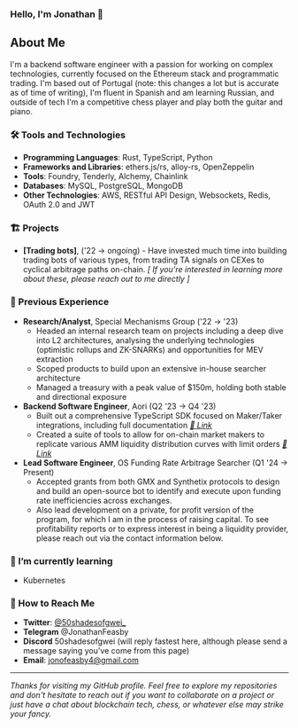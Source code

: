 ### Hello, I'm Jonathan 👋

## About Me
I'm a backend software engineer with a passion for working on complex technologies, currently focused on the Ethereum stack and programmatic trading. I'm based out of Portugal (note: this changes a lot but is accurate as of time of writing), I'm fluent in Spanish and am learning Russian, and outside of tech I'm a competitive chess player and play both the guitar and piano.

### 🛠️ Tools and Technologies
- **Programming Languages**: Rust, TypeScript, Python
- **Frameworks and Libraries**: ethers.js/rs, alloy-rs, OpenZeppelin
- **Tools**: Foundry, Tenderly, Alchemy, Chainlink
- **Databases**: MySQL, PostgreSQL, MongoDB
- **Other Technologies**: AWS, RESTful API Design, Websockets, Redis, OAuth 2.0 and JWT

### 🏗️ Projects
- **[Trading bots]**, ('22 -> ongoing) - Have invested much time into building trading bots of various types, from trading TA signals on CEXes to cyclical arbitrage paths on-chain.  _[ If you're interested in learning more about these, please reach out to me directly ]_

### 💼 Previous Experience
- **Research/Analyst**, Special Mechanisms Group ('22 -> '23)
  - Headed an internal research team on projects including a deep dive into L2 architectures, analysing the underlying technologies (optimistic rollups and ZK-SNARKs) and opportunities for MEV extraction
  - Scoped products to build upon an extensive in-house searcher architecture
  - Managed a treasury with a peak value of $150m, holding both stable and directional exposure
- **Backend Software Engineer**, Aori (Q2 '23 -> Q4 '23)
  - Built out a comprehensive TypeScript SDK focused on Maker/Taker integrations, including full documentation _[🔗 Link](https://github.com/aori-io/aori-sdk-ts)_
  - Created a suite of tools to allow for on-chain market makers to replicate various AMM liquidity distribution curves with limit orders _[🔗 Link](https://github.com/aori-io/xyk)_
- **Lead Software Engineer**, OS Funding Rate Arbitrage Searcher (Q1 '24 -> Present)
  - Accepted grants from both GMX and Synthetix protocols to design and build an open-source bot to identify and execute upon funding rate inefficiencies across exchanges.
  - Also lead development on a private, for profit version of the program, for which I am in the process of raising capital. To see profitability reports or to express interest in being a liquidity provider, please reach out via the contact information below.


### 🌱 I’m currently learning
- Kubernetes

### 🤝 How to Reach Me
- **Twitter**: [@50shadesofgwei_](https://twitter.com/50shadesofgwei_)
- **Telegram** @JonathanFeasby
- **Discord** 50shadesofgwei (will reply fastest here, although please send a message saying you've come from this page)
- **Email**: jonofeasby4@gmail.com

---

_Thanks for visiting my GitHub profile. Feel free to explore my repositories and don't hesitate to reach out if you want to collaborate on a project or just have a chat about blockchain tech, chess, or whatever else may strike your fancy._

